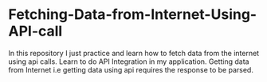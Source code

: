 # Fetching-Data-from-Internet-Using-API-call
In this repository I just practice and  learn how  to fetch data from the internet using api calls.
Learn to do API Integration in my application.
Getting data from Internet i.e getting data using api requires the response to be parsed.
